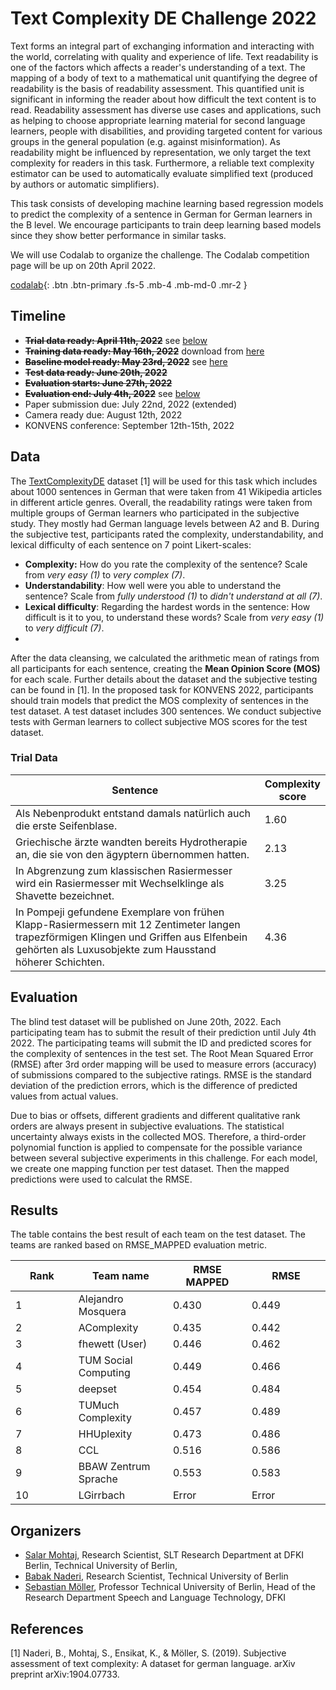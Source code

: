 # Text Complexity DE Challenge 2022


Text forms an integral part of exchanging information and interacting with the world, correlating with quality and experience of life. Text readability is one of the factors which affects a reader's understanding of a text. The mapping of a body of text to a mathematical unit quantifying the degree of readability is the basis of readability assessment. This quantified unit is significant in informing the reader about how difficult the text content is to read. Readability assessment has diverse use cases and applications, such as helping to choose appropriate learning material for second language learners, people with disabilities, and providing targeted content for various groups in the general population (e.g. against misinformation). As readability might be influenced by representation, we only target the text complexity for readers in this task. Furthermore, a reliable text complexity estimator can be used to automatically evaluate simplified text (produced by authors or automatic simplifiers). 

This task consists of developing machine learning based regression models to predict the complexity of a sentence in German for German learners in the B level. We encourage participants to train deep learning based models since they show better performance in similar tasks.

We will use Codalab to organize the challenge. The Codalab competition page will be up on 20th April 2022.

[codalab](https://codalab.lisn.upsaclay.fr/competitions/4964){: .btn .btn-primary .fs-5 .mb-4 .mb-md-0 .mr-2 }


## Timeline
- **<strike>Trial data ready: April 11th, 2022</strike>** see [below](#trial-data)
- **<strike>Training data ready: May 16th, 2022</strike>** download from [here](https://raw.githubusercontent.com/babaknaderi/TextComplexityDE/master/TextComplexityDE19/ratings.csv)
- **<strike>Baseline model ready: May 23rd, 2022</strike>** see [here](https://codalab.lisn.upsaclay.fr/competitions/4964#results)
- **<strike>Test data ready: June 20th, 2022</strike>**
- **<strike>Evaluation starts: June 27th, 2022</strike>**
- **<strike>Evaluation end: July 4th, 2022</strike>** see [below](#results)
- Paper submission due: July 22nd, 2022 (extended)
- Camera ready due: August 12th, 2022
- KONVENS conference: September 12th-15th, 2022

## Data

The [TextComplexityDE](https://github.com/babaknaderi/TextComplexityDE) dataset [1] will be used for this task which includes about 1000 sentences in German that were taken from 41 Wikipedia articles in different article genres. 
Overall, the readability ratings were taken from multiple groups of German learners who participated in the subjective study. They mostly had German language levels between A2 and B.
During the subjective test, participants rated the complexity, understandability, and lexical difficulty of each sentence on 7 point Likert-scales:

 - **Complexity:** How do you rate the complexity of the sentence? Scale from _very easy (1)_ to _very complex (7)_.
 - **Understandability**: How well were you able to understand the sentence? Scale from _fully understood (1)_ to _didn't understand at all (7)_.
 - **Lexical difficulty**: Regarding the hardest words in the sentence: How difficult is it to you, to understand these words? Scale from _very easy (1)_ to _very difficult (7)_.
 - 
After the data cleansing, we calculated the arithmetic mean of ratings from all participants for each sentence, creating the **Mean Opinion Score (MOS)** for each scale. Further details about the dataset and the subjective testing can be found in [1].
In the proposed task for KONVENS 2022, participants should train models that predict the MOS complexity of sentences in the test dataset. A test dataset includes 300 sentences. We conduct subjective tests with German learners to collect subjective MOS scores for the test dataset. 

### Trial Data
<table>
<colgroup>
<col width="80%" />
<col width="20%" />
</colgroup>
<thead>
<tr class="header">
<th>Sentence</th>
<th>Complexity score</th>
</tr>
</thead>
<tbody>
<tr>
<td markdown="span">Als Nebenprodukt entstand damals natürlich auch die erste Seifenblase.</td>
<td markdown="span">1.60</td>
</tr>
<tr>
<td markdown="span">Griechische ärzte wandten bereits Hydrotherapie an, die sie von den ägyptern  übernommen hatten.</td>
<td markdown="span">2.13</td>
</tr>
<tr>
<td markdown="span">In Abgrenzung zum klassischen Rasiermesser wird ein Rasiermesser mit Wechselklinge als Shavette bezeichnet.</td>
<td markdown="span">3.25</td>
</tr>
<tr>
<td markdown="span">In Pompeji gefundene Exemplare von frühen Klapp-Rasiermessern mit 12 Zentimeter langen trapezförmigen Klingen und Griffen aus Elfenbein gehörten als Luxusobjekte zum Hausstand höherer Schichten.</td>
<td markdown="span">4.36</td>
</tr>
</tbody>
</table>


## Evaluation

The blind test dataset will be published on June 20th, 2022. Each participating team has to submit the result of their prediction until July 4th 2022. The participating teams will submit the ID and predicted scores for the complexity of sentences in the test set. The Root Mean Squared Error (RMSE) after 3rd order mapping  will be used to measure errors (accuracy) of submissions compared to the subjective ratings.  RMSE is the standard deviation of the prediction errors, which is the difference of predicted values from actual values.

Due to bias or offsets, different gradients and different qualitative rank orders are always present in subjective evaluations. The statistical uncertainty always exists in the collected MOS. Therefore, a third-order polynomial function is applied to compensate for the possible variance between several subjective experiments in this challenge. For each model, we create one mapping function per test dataset. Then the mapped predictions were used to calculat the RMSE.


## Results
The table contains the best result of each team on the test dataset. The teams are ranked based on RMSE_MAPPED evaluation metric.

<table>
<colgroup>
<col width="20%" />
<col width="30%" />
<col width="25%" />
<col width="25%" />
</colgroup>
<thead>
<tr class="header">
<th>Rank</th>
<th>Team name</th>
<th>RMSE MAPPED</th>
<th>RMSE</th>
</tr>
</thead>
<tbody>
<tr>
<td markdown="span">1</td>
<td markdown="span">Alejandro Mosquera</td>
<td markdown="span">0.430</td>
<td markdown="span">0.449</td>
</tr>
<tr>
<td markdown="span">2</td>
<td markdown="span">AComplexity</td>
<td markdown="span">0.435</td>
<td markdown="span">0.442</td>
</tr>
<tr>
<td markdown="span">3</td>
<td markdown="span">fhewett (User)</td>
<td markdown="span">0.446</td>
<td markdown="span">0.462</td>
</tr>
<tr>
<td markdown="span">4</td>
<td markdown="span">TUM Social Computing</td>
<td markdown="span">0.449</td>
<td markdown="span">0.466</td>
</tr>
<tr>
<td markdown="span">5</td>
<td markdown="span">deepset</td>
<td markdown="span">0.454</td>
<td markdown="span">0.484</td>
</tr>
<tr>
<td markdown="span">6</td>
<td markdown="span">TUMuch Complexity</td>
<td markdown="span">0.457</td>
<td markdown="span">0.489</td>
</tr>
<tr>
<td markdown="span">7</td>
<td markdown="span">HHUplexity</td>
<td markdown="span">0.473</td>
<td markdown="span">0.486</td>
</tr>
<tr>
<td markdown="span">8</td>
<td markdown="span">CCL</td>
<td markdown="span">0.516</td>
<td markdown="span">0.586</td>
</tr>
<tr>
<td markdown="span">9</td>
<td markdown="span">BBAW Zentrum Sprache</td>
<td markdown="span">0.553</td>
<td markdown="span">0.583</td>
</tr>
<tr>
<td markdown="span">10</td>
<td markdown="span">LGirrbach</td>
<td markdown="span">Error</td>
<td markdown="span">Error</td>
</tr>
</tbody>
</table>


## Organizers

- [Salar Mohtaj](https://www.linkedin.com/in/salar-mohtaj/), Research Scientist, SLT Research Department at DFKI Berlin, Technical University of Berlin, 
- [Babak Naderi](https://www.tu.berlin/index.php?id=29496), Research Scientist, Technical University of Berlin
- [Sebastian Möller](https://www.tu.berlin/index.php?id=16022), Professor Technical University of Berlin, Head of the Research Department Speech and Language Technology, DFKI


## References

[1] Naderi, B., Mohtaj, S., Ensikat, K., & Möller, S. (2019). Subjective assessment of text complexity: A dataset for german language. arXiv preprint arXiv:1904.07733.
